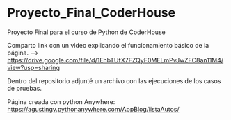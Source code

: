 # Proyecto_Final_CoderHouse
Proyecto Final para el curso de Python de CoderHouse

Comparto link con un video explicando el funcionamiento básico de la página. --> https://drive.google.com/file/d/1EhbTUfX7FZQyF0MELmPvJwZFC8an11M4/view?usp=sharing

Dentro del repositorio adjunté un archivo con las ejecuciones de los casos de pruebas.


Página creada con python Anywhere: https://agustingv.pythonanywhere.com/AppBlog/listaAutos/
